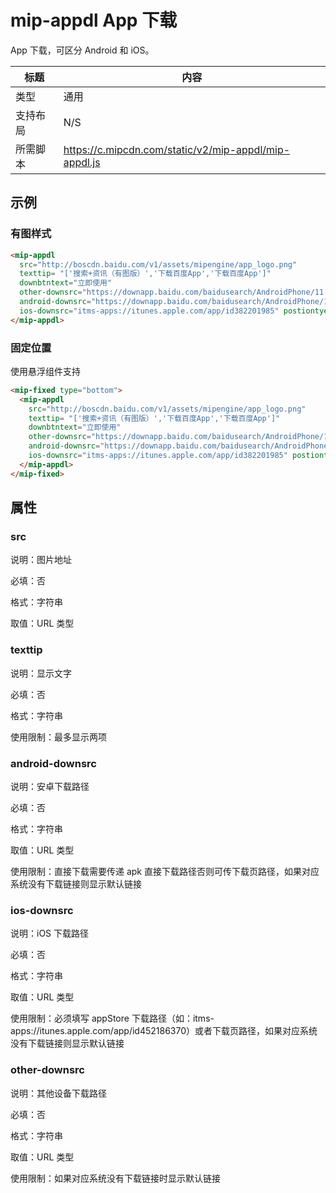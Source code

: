 # mip-appdl App 下载

App 下载，可区分 Android 和 iOS。

标题|内容
----|----
类型|通用
支持布局|N/S
所需脚本|https://c.mipcdn.com/static/v2/mip-appdl/mip-appdl.js

## 示例

### 有图样式

```html
<mip-appdl
  src="http://boscdn.baidu.com/v1/assets/mipengine/app_logo.png"
  texttip= "['搜索+资讯（有图版）','下载百度App','下载百度App']"
  downbtntext="立即使用"
  other-downsrc="https://downapp.baidu.com/baidusearch/AndroidPhone/11.3.0.13/1/757b/20190108123357/baidusearch_AndroidPhone_11-3-0-13_757b.apk"
  android-downsrc="https://downapp.baidu.com/baidusearch/AndroidPhone/11.3.0.13/1/757b/20190108123357/baidusearch_AndroidPhone_11-3-0-13_757b.apk"
  ios-downsrc="itms-apps://itunes.apple.com/app/id382201985" postiontye="fixed">
</mip-appdl>
```

### 固定位置

使用悬浮组件支持

```html
<mip-fixed type="bottom">
  <mip-appdl
    src="http://boscdn.baidu.com/v1/assets/mipengine/app_logo.png"
    texttip= "['搜索+资讯（有图版）','下载百度App','下载百度App']"
    downbtntext="立即使用"
    other-downsrc="https://downapp.baidu.com/baidusearch/AndroidPhone/11.3.0.13/1/757b/20190108123357/baidusearch_AndroidPhone_11-3-0-13_757b.apk"
    android-downsrc="https://downapp.baidu.com/baidusearch/AndroidPhone/11.3.0.13/1/757b/20190108123357/baidusearch_AndroidPhone_11-3-0-13_757b.apk"
    ios-downsrc="itms-apps://itunes.apple.com/app/id382201985" postiontye="fixed">
  </mip-appdl>
</mip-fixed>
```


## 属性

### src

说明：图片地址

必填：否

格式：字符串

取值：URL 类型

### texttip

说明：显示文字

必填：否

格式：字符串

使用限制：最多显示两项

### android-downsrc

说明：安卓下载路径

必填：否

格式：字符串

取值：URL 类型

使用限制：直接下载需要传递 apk 直接下载路径否则可传下载页路径，如果对应系统没有下载链接则显示默认链接

### ios-downsrc

说明：iOS 下载路径

必填：否

格式：字符串

取值：URL 类型

使用限制：必须填写 appStore 下载路径（如：itms-apps://itunes.apple.com/app/id452186370）或者下载页路径，如果对应系统没有下载链接则显示默认链接

### other-downsrc

说明：其他设备下载路径

必填：否

格式：字符串

取值：URL 类型

使用限制：如果对应系统没有下载链接时显示默认链接
